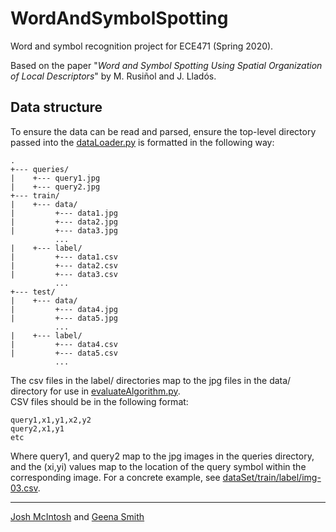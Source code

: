 # WordAndSymbolSpotting
Word and symbol recognition project for ECE471 (Spring 2020).   
  
Based on the paper "*Word and Symbol Spotting Using Spatial Organization of Local Descriptors*" by M. Rusiñol and J. Lladós.  
  
  
## Data structure
To ensure the data can be read and parsed, ensure the top-level directory passed into the [dataLoader.py](./dataLoader.py) is formatted in the following way:  
```
.  
+--- queries/
|    +--- query1.jpg  
|    +--- query2.jpg  
+--- train/  
|    +--- data/  
|         +--- data1.jpg  
|         +--- data2.jpg  
|         +--- data3.jpg  
          ...  
|    +--- label/  
|         +--- data1.csv  
|         +--- data2.csv  
|         +--- data3.csv  
          ...  
+--- test/  
|    +--- data/  
|         +--- data4.jpg  
|         +--- data5.jpg  
          ...  
|    +--- label/  
|         +--- data4.csv  
|         +--- data5.csv  
          ...  
```  
The csv files in the label/ directories map to the jpg files in the data/ directory for use in [evaluateAlgorithm.py](./evaluateAlgorithm.py).  
CSV files should be in the following format:  
```
query1,x1,y1,x2,y2
query2,x1,y1
etc
```  
Where query1, and query2 map to the jpg images in the queries directory, and the (xi,yi) values map to the location of the query symbol within the corresponding image. For a concrete example, see [dataSet/train/label/img-03.csv](./dataSet/train/label/img-03.csv).  
  

---
[Josh McIntosh](https://github.com/joshmcintosh) and [Geena Smith](https://github.com/geenasmith)